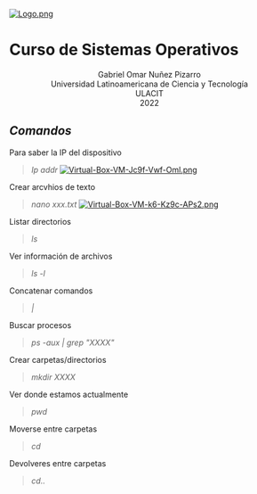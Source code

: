 [![Logo.png](https://i.postimg.cc/TPvjD7ws/Logo.png)](https://postimg.cc/v4X6Rv57)

# Curso de Sistemas Operativos

<div align="center">
Gabriel Omar Nuñez Pizarro <br>
Universidad Latinoamericana de Ciencia y Tecnología <br>
ULACIT <br>
2022
</div>


## _Comandos_

Para saber la IP del dispositivo
> *Ip addr* 
>[![Virtual-Box-VM-Jc9f-Vwf-Oml.png](https://i.postimg.cc/qvy8MH1f/Virtual-Box-VM-Jc9f-Vwf-Oml.png)](https://postimg.cc/87kFt98w)

Crear arcvhios de texto
> *nano xxx.txt*
[![Virtual-Box-VM-k6-Kz9c-APs2.png](https://i.postimg.cc/tRzRbS3r/Virtual-Box-VM-k6-Kz9c-APs2.png)](https://postimg.cc/grnbqKBR)

Listar directorios
> *ls* 

Ver información de archivos 
> *ls -l*

Concatenar comandos
> *|* 

Buscar procesos
> *ps -aux | grep "XXXX"*

Crear carpetas/directorios
> *mkdir XXXX* 

Ver donde estamos actualmente
> *pwd*

Moverse entre carpetas
> *cd* 

Devolveres entre carpetas
> *cd..*




